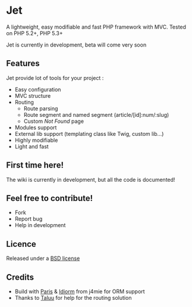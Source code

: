 Jet
================

A lightweight, easy modifiable and fast PHP framework with MVC.
Tested on PHP 5.2+, PHP 5.3+

Jet is currently in development, beta will come very soon

Features
--------

Jet provide lot of tools for your project :

* Easy configuration
* MVC structure
* Routing
  * Route parsing
  * Route segment and named segment (article/[id]:num/:slug)
  * Custom *Not Found* page
* Modules support
* External lib support (templating class like Twig, custom lib...)
* Highly modifiable
* Light and fast

First time here!
----------------

The wiki is currently in development, but all the code is documented!

Feel free to contribute!
------------------------

* Fork
* Report bug
* Help in development

Licence
-------

Released under a [BSD license](http://en.wikipedia.org/wiki/BSD_licenses)

Credits
-------

* Build with [Paris](http://github.com/j4mie/paris) & [Idiorm](http://github.com/j4mie/idiorm) from j4mie for ORM support
* Thanks to [Taluu](https://github.com/Taluu) for help for the routing solution